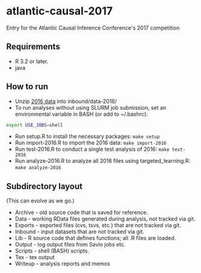 # atlantic-causal-2017
Entry for the Atlantic Causal Inference Conference's 2017 competition

## Requirements

* R 3.2 or later.
* java

## How to run

* Unzip [2016 data](https://drive.google.com/file/d/0B8TUkApaUlsGekFSblJWa25NM1E/edit) into inbound/data-2016/
* To run analyses without using SLURM job submission, set an environmental variable in BASH (or add to ~/.bashrc):

```bash
export USE_JOBS=shell
```
* Run setup.R to install the necessary packages: `make setup`
* Run import-2016.R to import the 2016 data: `make import-2016`
* Run test-2016.R to conduct a single test analysis of 2016: `make test-2016`
* Run analyze-2016.R to analyze all 2016 files using targeted_learning.R: `make analyze-2016`

## Subdirectory layout

(This can evolve as we go.)

* Archive - old source code that is saved for reference.
* Data - working RData files generated during analysis, not tracked via git.
* Exports - exported files (cvs, tsvs, etc.) that are not tracked via git.
* Inbound - input datasets that are not tracked via git.
* Lib - R source code that defines functions; all .R files are loaded.
* Output - log output files from Savio jobs  etc.
* Scripts - shell (BASH) scripts.
* Tex - tex output
* Writeup - analysis reports and memos
